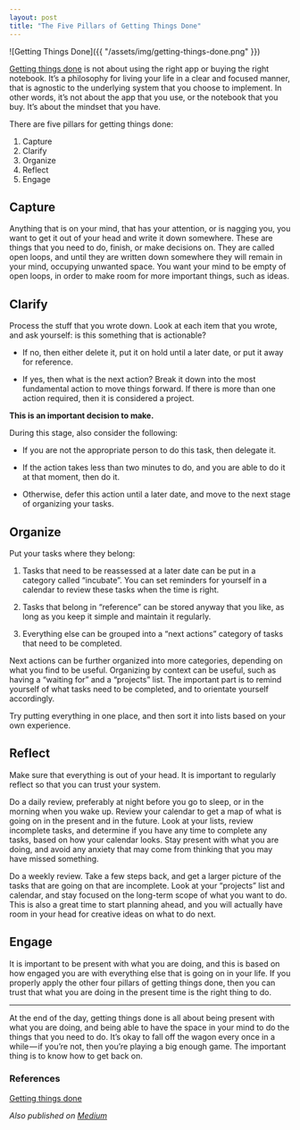 ```yaml
---
layout: post
title: "The Five Pillars of Getting Things Done"
---
```


![Getting Things Done]({{ "/assets/img/getting-things-done.png" }})

[Getting things done](http://gettingthingsdone.com/) is not about using the right app or buying the right notebook. It’s a philosophy for living your life in a clear and focused manner, that is agnostic to the underlying system that you choose to implement. In other words, it’s not about the app that you use, or the notebook that you buy. It’s about the mindset that you have.

There are five pillars for getting things done:

1. Capture
2. Clarify
3. Organize
4. Reflect
5. Engage

## Capture

Anything that is on your mind, that has your attention, or is nagging you, you want to get it out of your head and write it down somewhere. These are things that you need to do, finish, or make decisions on. They are called open loops, and until they are written down somewhere they will remain in your mind, occupying unwanted space. You want your mind to be empty of open loops, in order to make room for more important things, such as ideas.

## Clarify

Process the stuff that you wrote down. Look at each item that you wrote, and ask yourself: is this something that is actionable?

* If no, then either delete it, put it on hold until a later date, or put it away for reference.

* If yes, then what is the next action? Break it down into the most fundamental action to move things forward. If there is more than one action required, then it is considered a project.

**This is an important decision to make.**

During this stage, also consider the following:

* If you are not the appropriate person to do this task, then delegate it.

* If the action takes less than two minutes to do, and you are able to do it at that moment, then do it.

* Otherwise, defer this action until a later date, and move to the next stage of organizing your tasks.

## Organize

Put your tasks where they belong:

1. Tasks that need to be reassessed at a later date can be put in a category called “incubate”. You can set reminders for yourself in a calendar to review these tasks when the time is right.

2. Tasks that belong in “reference” can be stored anyway that you like, as long as you keep it simple and maintain it regularly.

3. Everything else can be grouped into a “next actions” category of tasks that need to be completed.

Next actions can be further organized into more categories, depending on what you find to be useful. Organizing by context can be useful, such as having a “waiting for” and a “projects” list. The important part is to remind yourself of what tasks need to be completed, and to orientate yourself accordingly.

Try putting everything in one place, and then sort it into lists based on your own experience.

## Reflect

Make sure that everything is out of your head. It is important to regularly reflect so that you can trust your system.

Do a daily review, preferably at night before you go to sleep, or in the morning when you wake up. Review your calendar to get a map of what is going on in the present and in the future. Look at your lists, review incomplete tasks, and determine if you have any time to complete any tasks, based on how your calendar looks. Stay present with what you are doing, and avoid any anxiety that may come from thinking that you may have missed something.

Do a weekly review. Take a few steps back, and get a larger picture of the tasks that are going on that are incomplete. Look at your “projects” list and calendar, and stay focused on the long-term scope of what you want to do. This is also a great time to start planning ahead, and you will actually have room in your head for creative ideas on what to do next.

## Engage

It is important to be present with what you are doing, and this is based on how engaged you are with everything else that is going on in your life. If you properly apply the other four pillars of getting things done, then you can trust that what you are doing in the present time is the right thing to do.

---

At the end of the day, getting things done is all about being present with what you are doing, and being able to have the space in your mind to do the things that you need to do. It’s okay to fall off the wagon every once in a while — if you’re not, then you’re playing a big enough game. The important thing is to know how to get back on.

### References

[Getting things done](http://gettingthingsdone.com/)

*Also published on [Medium](https://medium.com/@LeNPaul/the-five-pillars-of-getting-things-done-9fdb2a3aff0e)*

